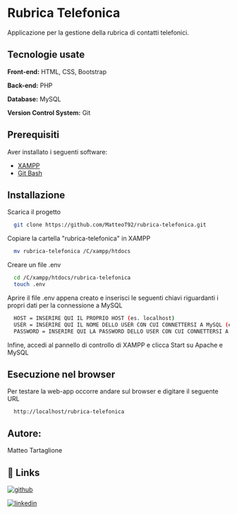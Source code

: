 # Rubrica Telefonica
Applicazione per la gestione della rubrica di contatti telefonici.

## Tecnologie usate

**Front-end:** HTML, CSS, Bootstrap

**Back-end:** PHP

**Database:** MySQL

**Version Control System:** Git
## Prerequisiti

Aver installato i seguenti software:

- [XAMPP](https://www.apachefriends.org/it/download.html)
- [Git Bash](https://git-scm.com/)

## Installazione

Scarica il progetto

```bash
  git clone https://github.com/MatteoT92/rubrica-telefonica.git
```

Copiare la cartella "rubrica-telefonica" in XAMPP

```bash
  mv rubrica-telefonica /C/xampp/htdocs
```

Creare un file .env

```bash
  cd /C/xampp/htdocs/rubrica-telefonica
  touch .env
```

Aprire il file .env appena creato e inserisci le seguenti chiavi riguardanti i propri dati per la connessione a MySQL

```bash
  HOST = INSERIRE QUI IL PROPRIO HOST (es. localhost)
  USER = INSERIRE QUI IL NOME DELLO USER CON CUI CONNETTERSI A MySQL (es. root)
  PASSWORD = INSERIRE QUI LA PASSWORD DELLO USER CON CUI CONNETTERSI A MySQL
```

Infine, accedi al pannello di controllo di XAMPP e clicca Start su Apache e MySQL

## Esecuzione nel browser

Per testare la web-app occorre andare sul browser e digitare il seguente URL

```http
  http://localhost/rubrica-telefonica
```

## Autore:
Matteo Tartaglione
## 🔗 Links
[![github](https://img.shields.io/github/followers/MatteoT92?style=for-the-badge&logo=github&logoColor=white)](https://github.com/MatteoT92)

[![linkedin](https://img.shields.io/badge/linkedin-0A66C2?style=for-the-badge&logo=linkedin&logoColor=white)](https://www.linkedin.com/in/matteotartaglione/)